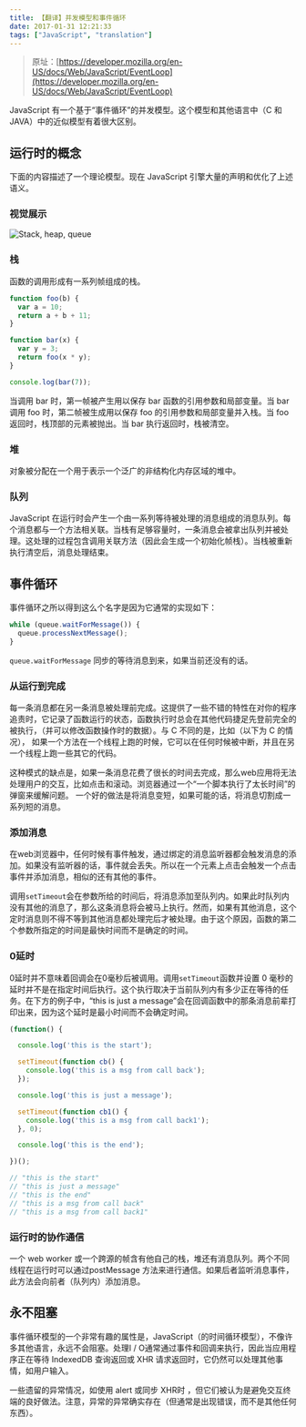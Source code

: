 ```yaml
---
title: 【翻译】并发模型和事件循环
date: 2017-01-31 12:21:33
tags: ["JavaScript", "translation"]
---
```

> 原址：[https://developer.mozilla.org/en-US/docs/Web/JavaScript/EventLoop](https://developer.mozilla.org/en-US/docs/Web/JavaScript/EventLoop)
>

JavaScript 有一个基于“事件循环”的并发模型。这个模型和其他语言中（C 和 JAVA）中的近似模型有着很大区别。

## 运行时的概念

下面的内容描述了一个理论模型。现在 JavaScript 引擎大量的声明和优化了上述语义。

### 视觉展示

![Stack, heap, queue](https://developer.mozilla.org/files/4617/default.svg)

### 栈

函数的调用形成有一系列帧组成的栈。

```javascript
function foo(b) {
  var a = 10;
  return a + b + 11;
}

function bar(x) {
  var y = 3;
  return foo(x * y);
}

console.log(bar(7));
```

当调用 bar 时，第一帧被产生用以保存 bar 函数的引用参数和局部变量。当 bar 调用 foo 时，第二帧被生成用以保存 foo 的引用参数和局部变量并入栈。当 foo 返回时，栈顶部的元素被抛出。当 bar 执行返回时，栈被清空。

### 堆

对象被分配在一个用于表示一个泛广的非结构化内存区域的堆中。

### 队列

JavaScript 在运行时会产生一个由一系列等待被处理的消息组成的消息队列。每个消息都与一个方法相关联。当栈有足够容量时，一条消息会被拿出队列并被处理。这处理的过程包含调用关联方法（因此会生成一个初始化帧栈）。当栈被重新执行清空后，消息处理结束。

## 事件循环

事件循环之所以得到这么个名字是因为它通常的实现如下：

```javascript
while (queue.waitForMessage()) {
  queue.processNextMessage();
}
```

`queue.waitForMessage` 同步的等待消息到来，如果当前还没有的话。

### 从运行到完成

每一条消息都在另一条消息被处理前完成。这提供了一些不错的特性在对你的程序追责时，它记录了函数运行的状态，函数执行时总会在其他代码捷足先登前完全的被执行，（并可以修改函数操作时的数据）。与 C 不同的是，比如（以下为 C 的情况）， 如果一个方法在一个线程上跑的时候，它可以在任何时候被中断，并且在另一个线程上跑一些其它的代码。

这种模式的缺点是，如果一条消息花费了很长的时间去完成，那么web应用将无法处理用户的交互，比如点击和滚动。浏览器通过一个“一个脚本执行了太长时间”的弹窗来缓解问题。   一个好的做法是将消息变短，如果可能的话，将消息切割成一系列短的消息。

### 添加消息

在web浏览器中，任何时候有事件触发，通过绑定的消息监听器都会触发消息的添加。如果没有监听器的话，事件就会丢失。所以在一个元素上点击会触发一个点击事件并添加消息，相似的还有其他的事件。

调用`setTimeout`会在参数所给的时间后，将消息添加至队列内。如果此时队列内没有其他的消息了，那么这条消息将会被马上执行。然而，如果有其他消息，这个定时消息则不得不等到其他消息都处理完后才被处理。由于这个原因，函数的第二个参数所指定的时间是最快时间而不是确定的时间。

### 0延时

0延时并不意味着回调会在0毫秒后被调用。调用`setTimeout`函数并设置 0 毫秒的延时并不是在指定时间后执行。这个执行取决于当前队列内有多少正在等待的任务。在下方的例子中，“this is just a message”会在回调函数中的那条消息前辈打印出来，因为这个延时是最小时间而不会确定时间。

```javascript
(function() {

  console.log('this is the start');

  setTimeout(function cb() {
    console.log('this is a msg from call back');
  });

  console.log('this is just a message');

  setTimeout(function cb1() {
    console.log('this is a msg from call back1');
  }, 0);

  console.log('this is the end');

})();

// "this is the start"
// "this is just a message"
// "this is the end"
// "this is a msg from call back"
// "this is a msg from call back1"
```

### 运行时的协作通信

一个 web worker 或一个跨源的帧含有他自己的栈，堆还有消息队列。两个不同线程在运行时可以通过postMessage 方法来进行通信。如果后者监听消息事件，此方法会向前者（队列内）添加消息。

## 永不阻塞

事件循环模型的一个非常有趣的属性是，JavaScript（的时间循环模型），不像许多其他语言，永远不会阻塞。处理I / O通常通过事件和回调来执行，因此当应用程序正在等待 IndexedDB 查询返回或 XHR 请求返回时，它仍然可以处理其他事情，如用户输入。

一些遗留的异常情况，如使用 alert 或同步 XHR时 ，但它们被认为是避免交互终端的良好做法。注意，异常的异常确实存在（但通常是出现错误，而不是其他任何东西）。